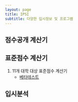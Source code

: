 ```yaml
---
layout: page
title: IPSI
subtitle: 다양한 입시정보 및 프로그램
---
```


## 점수공개 계산기

## 표준점수 계산기

1. 11개 대학 대상 표준점수 계산기
   - [베타테스트](https://semper-16.github.io/IPSI/STD_C/1/)

## 입시분석

